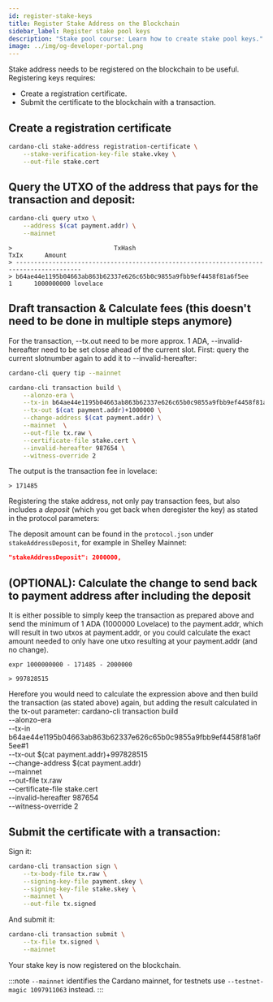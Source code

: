 ```yaml
---
id: register-stake-keys
title: Register Stake Address on the Blockchain
sidebar_label: Register stake pool keys
description: "Stake pool course: Learn how to create stake pool keys."
image: ../img/og-developer-portal.png
---
```


Stake address needs to be registered on the blockchain to be useful. Registering keys requires:

* Create a registration certificate.
* Submit the certificate to the blockchain with a transaction.

## Create a registration certificate

```sh
cardano-cli stake-address registration-certificate \
    --stake-verification-key-file stake.vkey \
    --out-file stake.cert
```

## Query the UTXO of the address that pays for the transaction and deposit:

```sh
cardano-cli query utxo \
    --address $(cat payment.addr) \
    --mainnet
```

    >                            TxHash                                 TxIx      Amount
    > ----------------------------------------------------------------------------------------
    > b64ae44e1195b04663ab863b62337e626c65b0c9855a9fbb9ef4458f81a6f5ee     1      1000000000 lovelace


## Draft transaction & Calculate fees (this doesn't need to be done in multiple steps anymore)

For the transaction, --tx.out need to be more approx. 1 ADA, --invalid-hereafter need to be set close ahead of the current slot. 
First: query the current slotnumber again to add it to --invalid-hereafter: 
```sh
cardano-cli query tip --mainnet
```

```sh
cardano-cli transaction build \
    --alonzo-era \
    --tx-in b64ae44e1195b04663ab863b62337e626c65b0c9855a9fbb9ef4458f81a6f5ee#1 \
    --tx-out $(cat payment.addr)+1000000 \
    --change-address $(cat payment.addr) \
    --mainnet  \
    --out-file tx.raw \
    --certificate-file stake.cert \
    --invalid-hereafter 987654 \
    --witness-override 2
```
The output is the transaction fee in lovelace:

    > 171485

Registering the stake address, not only pay transaction fees, but also includes a _deposit_ (which you get back when deregister the key) as stated in the protocol parameters:

The deposit amount can be found in the `protocol.json` under `stakeAddressDeposit`, for example in Shelley Mainnet:

```json
"stakeAddressDeposit": 2000000,
```
## (OPTIONAL): Calculate the change to send back to payment address after including the deposit

It is either possible to simply keep the transaction as prepared above and send the minimum of 1 ADA (1000000 Lovelace) to the payment.addr, which will result in two utxos at payment.addr, or you could calculate the exact amount needed to only have one utxo resulting at your payment.addr (and no change). 

    expr 1000000000 - 171485 - 2000000

    > 997828515

Herefore you would need to calculate the expression above and then build the transaction (as stated above) again, but adding the result calculated in the tx-out parameter: 
cardano-cli transaction build \
    --alonzo-era \
    --tx-in b64ae44e1195b04663ab863b62337e626c65b0c9855a9fbb9ef4458f81a6f5ee#1 \
    --tx-out $(cat payment.addr)+997828515 \
    --change-address $(cat payment.addr) \
    --mainnet  \
    --out-file tx.raw \
    --certificate-file stake.cert \
    --invalid-hereafter 987654 \
    --witness-override 2

## Submit the certificate with a transaction:

Sign it:

```sh
cardano-cli transaction sign \
    --tx-body-file tx.raw \
    --signing-key-file payment.skey \
    --signing-key-file stake.skey \
    --mainnet \
    --out-file tx.signed
```

And submit it:

```sh
cardano-cli transaction submit \
    --tx-file tx.signed \
    --mainnet
```

Your stake key is now registered on the blockchain.

:::note
`--mainnet` identifies the Cardano mainnet, for testnets use `--testnet-magic 1097911063` instead.
:::
